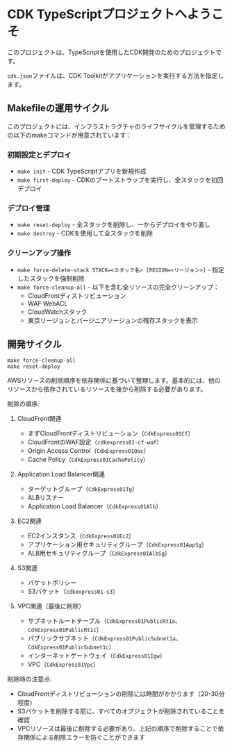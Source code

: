 # CDK TypeScriptプロジェクトへようこそ

このプロジェクトは、TypeScriptを使用したCDK開発のためのプロジェクトです。

`cdk.json`ファイルは、CDK Toolkitがアプリケーションを実行する方法を指定します。

## Makefileの運用サイクル

このプロジェクトには、インフラストラクチャのライフサイクルを管理するための以下のmakeコマンドが用意されています：

### 初期設定とデプロイ
* `make init` - CDK TypeScriptアプリを新規作成
* `make first-deploy` - CDKのブートストラップを実行し、全スタックを初回デプロイ

### デプロイ管理
* `make reset-deploy` - 全スタックを削除し、一からデプロイをやり直し
* `make destroy` - CDKを使用して全スタックを削除

### クリーンアップ操作
* `make force-delete-stack STACK=<スタック名> [REGION=<リージョン>]` - 指定したスタックを強制削除
* `make force-cleanup-all` - 以下を含む全リソースの完全クリーンアップ：
  - CloudFrontディストリビューション
  - WAF WebACL
  - CloudWatchスタック
  - 東京リージョンとバージニアリージョンの残存スタックを表示

## 開発サイクル
```
make force-cleanup-all
make reset-deploy
```

AWSリソースの削除順序を依存関係に基づいて整理します。基本的には、他のリソースから依存されているリソースを後から削除する必要があります。

削除の順序:

1. CloudFront関連
   - まずCloudFrontディストリビューション（`CdkExpress01Cf`）
   - CloudFrontのWAF設定（`cdkexpress01-cf-waf`）
   - Origin Access Control（`CdkExpress01Oac`）
   - Cache Policy（`CdkExpress01CachePolicy`）

2. Application Load Balancer関連
   - ターゲットグループ（`CdkExpress01Tg`）
   - ALBリスナー
   - Application Load Balancer（`CdkExpress01Alb`）

3. EC2関連
   - EC2インスタンス（`CdkExpress01Ec2`）
   - アプリケーション用セキュリティグループ（`CdkExpress01AppSg`）
   - ALB用セキュリティグループ（`CdkExpress01AlbSg`）

4. S3関連
   - バケットポリシー
   - S3バケット（`cdkexpress01-s3`）
   
5. VPC関連（最後に削除）
   - サブネットルートテーブル（`CdkExpress01PublicRt1a`、`CdkExpress01PublicRt1c`）
   - パブリックサブネット（`CdkExpress01PublicSubnet1a`、`CdkExpress01PublicSubnet1c`）
   - インターネットゲートウェイ（`CdkExpress01Igw`）
   - VPC（`CdkExpress01Vpc`）

削除時の注意点:
- CloudFrontディストリビューションの削除には時間がかかります（20-30分程度）
- S3バケットを削除する前に、すべてのオブジェクトが削除されていることを確認
- VPCリソースは最後に削除する必要があり、上記の順序で削除することで依存関係による削除エラーを防ぐことができます